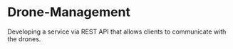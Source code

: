 # Drone-Management
Developing a service via REST API that allows clients to communicate with the drones. 
